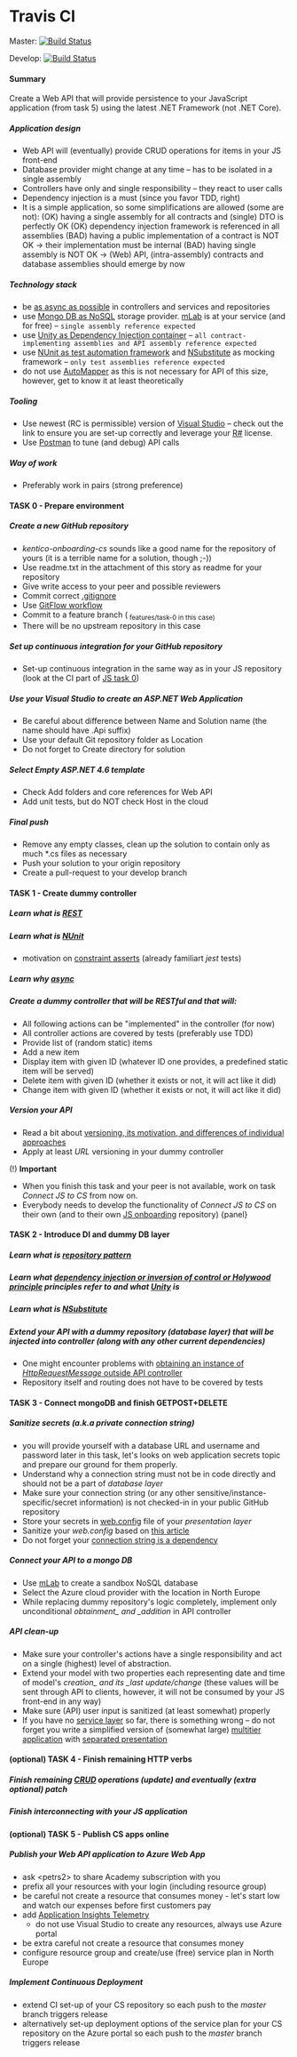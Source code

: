 # Travis CI
Master: 
[![Build Status](https://ci.appveyor.com/api/projects/status/github/petrareb/kentico-onboarding-cs?branch=master)](https://ci.appveyor.com/project/petrareb/kentico-onboarding-cs)

Develop: 
[![Build Status](https://ci.appveyor.com/api/projects/status/github/petrareb/kentico-onboarding-cs?branch=develop)](https://ci.appveyor.com/project/petrareb/kentico-onboarding-cs)

#### Summary
Create a Web API that will provide persistence to your JavaScript application (from task 5) using the latest .NET Framework (not .NET Core).

##### Application design
 * Web API will (eventually) provide CRUD operations for items in your JS front-end
 * Database provider might change at any time – has to be isolated in a single assembly
 * Controllers have only and single responsibility – they react to user calls
 * Dependency injection is a must (since you favor TDD, right)
 * It is a simple application, so some simplifications are allowed (some are not):
(OK) having a single assembly for all contracts and (single) DTO is perfectly OK
(OK) dependency injection framework is referenced in all assemblies
(BAD) having a public implementation of a contract is NOT OK → their implementation must be internal
(BAD) having single assembly is NOT OK → (Web) API, (intra-assembly) contracts and database assemblies should emerge by now

##### Technology stack
 * be [as async as possible](https://msdn.microsoft.com/en-us/magazine/dn802603.aspx) in controllers and services and repositories
 * use [Mongo DB as NoSQL](http://docs.mlab.com/languages/) storage provider. [mLab](https://mlab.com/) is at your service (and for free) – `single assembly reference expected`
 * use [Unity as Dependency Injection container](https://docs.microsoft.com/en-us/aspnet/web-api/overview/advanced/dependency-injection) – `all contract-implementing assemblies and API assembly reference expected`
 * use [NUnit as test automation framework](https://kentico.atlassian.net/wiki/display/TEST/NUnit) and [NSubstitute](http://nsubstitute.github.io/help/getting-started/) as mocking framework – `only test assemblies reference expected`
 * do not use [AutoMapper](https://github.com/AutoMapper/AutoMapper/wiki/Getting-started) as this is not necessary for API of this size, however, get to know it at least theoretically

##### Tooling
 * Use newest (RC is permissible) version of [Visual Studio](https://kentico.atlassian.net/wiki/display/KA/Visual<ins>Studio) – check out the link to ensure you are set-up correctly and leverage your [R#](https://kentico.atlassian.net/wiki/display/KA/ReSharper) license.
 * Use [Postman](https://chrome.google.com/webstore/detail/postman/fhbjgbiflinjbdggehcddcbncdddomop) to tune (and debug) API calls

##### Way of work
 * Preferably work in pairs (strong preference)

#### TASK 0 - Prepare environment 

##### Create a new GitHub repository 
 * *kentico-onboarding-cs* sounds like a good name for the repository of yours (it is a terrible name for a solution, though ;-))
 * Use readme.txt in the attachment of this story as readme for your repository
 * Give write access to your peer and possible reviewers
 * Commit correct [.gitignore](https://github.com/github/gitignore)
 * Use [GitFlow workflow](https://kentico.atlassian.net/wiki/display/KA/03</ins>-<ins>Git)
 * Commit to a feature branch (<sub> features/task-0 in this case)
 * There will be no upstream repository in this case

##### Set up continuous integration for your GitHub repository
 * Set-up continuous integration in the same way as in your JS repository (look at the CI part of [JS task 0](https://github.com/KenticoAcademy/kentico-onboarding-js#task-0))

##### Use your Visual Studio to create an ASP.NET Web Application
 * Be careful about difference between Name and Solution name (the name should have .Api suffix)
 * Use your default Git repository folder as Location
 * Do not forget to Create directory for solution

##### Select Empty ASP.NET 4.6 template
 * Check Add folders and core references for Web API
 * Add unit tests, but do NOT check Host in the cloud

##### Final push
 * Remove any empty classes, clean up the solution to contain only as much *.cs files as necessary
 * Push your solution to your origin repository
 * Create a pull-request to your develop branch

#### TASK 1 - Create dummy controller

##### Learn what is [REST](https://kentico.atlassian.net/wiki/display/KA/REST)
##### Learn what is [NUnit](https://kentico.atlassian.net/wiki/display/TEST/NUnit)
 * motivation on [constraint asserts](http://tddaddict.blogspot.cz/2015/11/nunit-assertions-constraint-model-and.html) (already familiart *jest* tests)

##### Learn why [async](https://msdn.microsoft.com/en-us/magazine/dn802603.aspx)
##### Create a dummy controller that will be *RESTful* and that will:
 * All following actions can be "implemented" in the controller (for now)
 * All controller actions are covered by tests (preferably use TDD)
 * Provide list of (random static) items
 * Add a new item
 * Display item with given ID (whatever ID one provides, a predefined static item will be served)
 * Delete item with given ID (whether it exists or not, it will act like it did)
 * Change item with given ID (whether it exists or not, it will act like it did)

##### Version your API
 * Read a bit about [versioning, its motivation, and differences of individual approaches](https://www.troyhunt.com/your-api-versioning-is-wrong-which-is/)
 * Apply at least *URL* versioning in your dummy controller

(!) **Important**
 * When you finish this task and your peer is not available, work on task *Connect JS to CS* from now on.
 * Everybody needs to develop the functionality of *Connect JS to CS* on their own (and to their own [JS onboarding](https://kentico.atlassian.net/wiki/display/KA/05</ins>-<ins>JS</ins>Onboarding<ins>task) repository)
{panel}

#### TASK 2 - Introduce DI and dummy DB layer

##### Learn what is [repository pattern](http://blog.sapiensworks.com/post/2014/06/02/The-Repository-Pattern-For-Dummies.aspx)
##### Learn what [dependency injection or inversion of control or Holywood principle](http://www.javaworld.com/article/2071914/excellent-explanation-of-dependency-injection--inversion-of-control-.html) principles refer to and what [Unity](https://docs.microsoft.com/en-us/aspnet/web-api/overview/advanced/dependency-injection) is
##### Learn what is [NSubstitute](http://nsubstitute.github.io/help/getting-started/) 
##### Extend your API with a dummy repository (database layer) that will be injected into controller (along with any other current dependencies)
 * One might encounter problems with [obtaining an instance of *HttpRequestMessage* outside API controller](http://www.jamienordmeyer.net/2014/11/23/getting-the-current-httprequestmessage-outside-of-apicontroller-2/)
 * Repository itself and routing does not have to be covered by tests

#### TASK 3 - Connect mongoDB and finish GET</ins>POST+DELETE

##### Sanitize secrets (a.k.a private connection string)
 * you will provide yourself with a database URL and username and password later in this task, let's looks on web application secrets topic and prepare our ground for them properly.
 * Understand why a connection string must not be in code directly and should not be a part of *database layer*
 * Make sure your connection string (or any other sensitive/instance-specific/secret information) is not checked-in in your public GitHub repository 
 * Store your secrets in [web.config](https://msdn.microsoft.com/en-us/library/ms733932.aspx) file of your *presentation layer*
 * Sanitize your *web.config* based on [this article](http://johnatten.com/2014/04/06/asp-net-mvc-keep-private-settings-out-of-source-control/)
 * Do not forget your [connection string is a dependency](http://www.devtrends.co.uk/blog/configuration-settings-are-a-dependency-that-should-be-injected)

##### Connect your API to a mongo DB
 * Use [mLab](https://mlab.com/) to create a sandbox NoSQL database
 * Select the Azure cloud provider with the location in North Europe
 * While replacing dummy repository's logic completely, implement only unconditional *obtainment_ and _addition* in API controller

##### API clean-up
 * Make sure your controller's actions have a single responsibility and act on a single (highest) level of abstraction.
 * Extend your model with two properties each representing date and time of model's *creation_ and its _last update/change* (these values will be sent through API to clients, however, it will not be consumed by your JS front-end in any way)
 * Make sure (API) user input is sanitized (at least somewhat) properly
 * If you have no [service layer](https://martinfowler.com/eaaCatalog/serviceLayer.html) so far, there is something wrong – do not forget you write a simplified version of (somewhat large) [multitier application](https://en.wikipedia.org/wiki/Multitier_architecture) with [separated presentation](https://martinfowler.com/eaaDev/SeparatedPresentation.html)

#### (optional) TASK 4 - Finish remaining HTTP verbs

##### Finish remaining [CRUD](https://en.wikipedia.org/wiki/Create,*read,_update_and*delete) operations (update) and eventually (extra optional) patch
##### Finish interconnecting with your JS application

#### (optional) TASK 5 - Publish CS apps online

##### Publish your Web API application to Azure Web App
 * ask <</sub>petrs2> to share Academy subscription with you
 * prefix all your resources with your login (including resource group)
 * be careful not create a resource that consumes money - let's start low and watch our expenses before first customers pay
 * add [Application Insights Telemetry](https://docs.microsoft.com/en-us/azure/application-insights/app-insights-asp-net)
   * do not use Visual Studio to create any resources, always use Azure portal
 * be extra careful not create a resource that consumes money
 * configure resource group and create/use (free) service plan in North Europe

##### Implement Continuous Deployment
 * extend CI set-up of your CS repository so each push to the *master* branch triggers release
 * alternatively set-up deployment options of the service plan for your CS repository on the Azure portal so each push to the *master* branch triggers release

